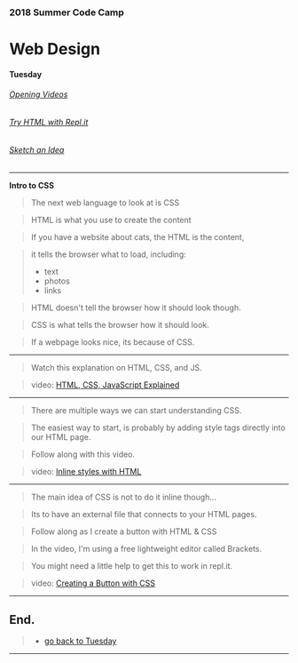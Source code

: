 
### 2018 Summer Code Camp
# Web Design

#### Tuesday

###### [Opening Videos](tuesday-opening-videos.md)
###### [Try HTML with Repl.it](tuesday-replit.md)
###### [Sketch an Idea](tuesday-ideas.md)

***

**Intro to CSS** 

> The next web language to look at is CSS

> HTML is what you use to create the content

> If you have a website about cats, the HTML is the content, 

> it tells the browser what to load, including:
> - text
> - photos
> - links

> HTML doesn't tell the browser how it should look though.

> CSS is what tells the browser how it should look.

> If a webpage looks nice, its because of CSS.

***

> Watch this explanation on HTML, CSS, and JS.

> video: [HTML, CSS, JavaScript Explained](https://www.youtube.com/watch?v=gT0Lh1eYk78)

***

> There are multiple ways we can start understanding CSS.

> The easiest way to start, is probably by adding style tags directly into our HTML page.

> Follow along with this video.

> video: [Inline styles with HTML](https://www.youtube.com/watch?v=dFgpxpTf7lw)

***

> The main idea of CSS is not to do it inline though...

> Its to have an external file that connects to your HTML pages.

> Follow along as I create a button with HTML & CSS

> In the video, I'm using a free lightweight editor called Brackets.

> You might need a little help to get this to work in repl.it.

> video: [Creating a Button with CSS](https://www.youtube.com/watch?v=9a6QXVFA8PE)


***

## End.

> - [go back to Tuesday](tuesday.md)

***
